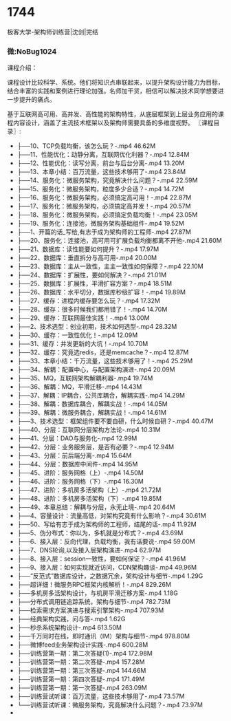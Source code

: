 # 1744
极客大学-架构师训练营|沈剑|完结
### 微:NoBug1024 


课程介绍：

课程设计比较科学、系统。他们将知识点串联起来，以提升架构设计能力为目标，结合丰富的实践和案例进行理论加强。名师加干货，相信可以解决技术同学想要进一步提升的痛点。

基于互联网高可用、高并发、高性能的架构特性，从底层框架到上层业务应用的课程内容设计，涵盖了主流技术框架以及架构师需要具备的多维度视野。
〖课程目录〗:

- ├──10、TCP负载均衡，该怎么玩？-.mp4  46.62M
- ├──11、性能优化：动静分离，互联网优化利器？-.mp4  12.84M
- ├──12、性能优化：读写分离，前台与后台分离-.mp4  13.20M
- ├──13、本章小结：百万流量，这些技术够用了-.mp4  23.84M
- ├──14、服务化：微服务架构，究竟解决什么问题？-.mp4  22.59M
- ├──15、服务化：微服务架构，粒度多少合适？-.mp4  14.72M
- ├──16、服务化：微服务架构，必须搞定高可用！-.mp4  22.87M
- ├──17、服务化：微服务架构，必须搞定高并发！-.mp4  20.57M
- ├──18、服务化：微服务架构，必须搞定负载均衡！-.mp4  23.05M
- ├──19、服务化：连接池，微服务架构基础组件-.mp4  19.52M
- ├──1、开篇的话_写给,有志于成为架构师的工程师-.mp4  27.87M
- ├──20、服务化：连接池，高可用可扩展负载均衡都离不开他-.mp4  21.60M
- ├──21、数据库：读性能要如何提升？-.mp4  17.97M
- ├──22、数据库：垂直拆分与高可用-.mp4  20.00M
- ├──23、数据库：主从一致性，主主一致性如何保障？-.mp4  22.10M
- ├──24、数据库：扩展性，要如何解决？-.mp4  21.01M
- ├──25、数据库：扩展性，平滑扩容方案？-.mp4  18.51M
- ├──26、数据库：水平切分，数据库秒级扩容！-.mp4  19.89M
- ├──27、缓存：进程内缓存要怎么玩？-.mp4  17.32M
- ├──28、缓存：很多时候我们都用错了！-.mp4  14.70M
- ├──29、缓存：互联网最佳实践！-.mp4  13.00M
- ├──2、技术选型：创业初期，技术如何选型-.mp4  28.32M
- ├──30、缓存：一致性优化！-.mp4  12.09M
- ├──31、缓存：并发更新的大坑！-.mp4  10.70M
- ├──32、缓存：究竟选redis，还是memcache？-.mp4  12.87M
- ├──33、本章小结：千万流量，这些技术够用了！-.mp4  25.29M
- ├──34、解耦：配置中心，与配置架构演进-.mp4  20.09M
- ├──35、MQ，互联网架构解耦利器-.mp4  19.74M
- ├──36、解耦：MQ，平滑迁移-.mp4  14.43M
- ├──37、解耦：IP耦合，公共库耦合，解耦实践-.mp4  14.29M
- ├──38、解耦：数据库耦合，解耦实战！-.mp4  14.05M
- ├──39、解耦：微服务耦合，解耦实战！-.mp4  14.61M
- ├──3、技术选型：框架组件要不要自研，什么时候自研？-.mp4  40.47M
- ├──40、分层：互联网分层架构方法论-.mp4  10.31M
- ├──41、分层：DAO与服务化-.mp4  12.99M
- ├──42、分层：业务服务层，是否有必要？-.mp4  12.94M
- ├──43、分层：前后端分离-.mp4  15.64M
- ├──44、分层：数据库中间件-.mp4  14.95M
- ├──45、进阶：服务网格（上）-.mp4  14.50M
- ├──46、进阶：服务网格（下）-.mp4  16.30M
- ├──47、进阶：多机房多活架构（上）-.mp4  21.72M
- ├──48、进阶：多机房多活架构（下）-.mp4  19.85M
- ├──49、本章总结：解耦与分层，永无止境-.mp4  20.64M
- ├──4、容量设计：流量高低，对架构究竟有什么影响？-.mp4  30.61M
- ├──50、写给有志于成为架构师的工程师，结尾的话-.mp4  11.92M
- ├──5、伪分布式：你以为，多机就是分布式？-.mp4  43.69M
- ├──6、接入层：反向代理，负载均衡，我有话要说-.mp4  59.00M
- ├──7、DNS轮询,以及接入层架构演进-.mp4  62.97M
- ├──8、接入层：session一致性，要如何保证？-.mp4  41.96M
- ├──9、接入层：如何实现就近访问，CDN架构趣谈-.mp4  49.96M
- ├──“反范式”数据库设计，之数据冗余，架构设计与细节-.mp4  1.29G
- ├──超详细！微服务RPC框架内核解析！-.mp4  829.26M
- ├──多机房多活架构设计，与机房平滑迁移方案-.mp4  1.18G
- ├──分布式调用链追踪系统，架构与细节-.mp4  782.73M
- ├──检索需求方案演进与搜索引擎架构-.mp4  707.93M
- ├──经典架构实践，问与答-.mp4  1.62G
- ├──秒杀系统架构设计-.mp4  613.50M
- ├──千万同时在线，即时通讯（IM）架构与细节-.mp4  978.80M
- ├──微博feed业务架构设计实践-.mp4  600.28M
- ├──训练营第一期：第二次答疑(1)-.mp4  172.98M
- ├──训练营第一期：第二次答疑-.mp4  157.28M
- ├──训练营第一期：第三次答疑-.mp4  144.66M
- ├──训练营第一期：第四次答疑-.mp4  171.49M
- ├──训练营第一期：第一次答疑-.mp4  263.09M
- ├──训练营试听课：百万流量，这些技术够用了-.mp4  73.57M
- └──训练营试听课：微服务架构，究竟解决什么问题？-.mp4  73.97M
- 
